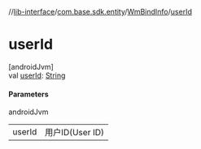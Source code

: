 //[lib-interface](../../../index.md)/[com.base.sdk.entity](../index.md)/[WmBindInfo](index.md)/[userId](user-id.md)

# userId

[androidJvm]\
val [userId](user-id.md): [String](https://kotlinlang.org/api/latest/jvm/stdlib/kotlin/-string/index.html)

#### Parameters

androidJvm

| | |
|---|---|
| userId | 用户ID(User ID) |

